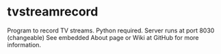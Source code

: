 tvstreamrecord
==============

Program to record TV streams. Python required. Server runs at port 8030 (changeable)
See embedded About page or Wiki at GitHub for more information.


